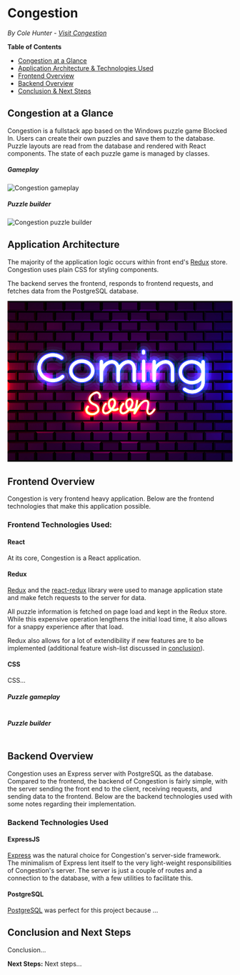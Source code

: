 # Congestion
*By Cole Hunter - [Visit Congestion](https://congestion-puzzle.herokuapp.com/)*

**Table of Contents**
* [Congestion at a Glance](#congestion-at-a-glance)
* [Application Architecture & Technologies Used](#application-architecture) 
* [Frontend Overview](#frontend-overview)
* [Backend Overview](#backend-overview)
* [Conclusion & Next Steps](#conclusion-and-next-steps)

## Congestion at a Glance
Congestion is a fullstack app based on the Windows puzzle game Blocked In. Users can create their own puzzles and save them to the database. Puzzle layouts are read from the database and rendered with React components. The state of each puzzle game is managed by classes.

##### Gameplay
![Congestion gameplay](/readme-resources/congestion-demo-1.gif)

##### Puzzle builder
![Congestion puzzle builder](/readme-resources/congestion-demo-2.gif)

## Application Architecture
The majority of the application logic occurs within front end's [Redux](https://redux.js.org/) store. Congestion uses plain CSS for styling components. 

The backend serves the frontend, responds to frontend requests, and fetches data from the PostgreSQL database.

![Congestion application architecture](/readme-resources/congestion-demo-3.jpg)

## Frontend Overview
Congestion is very frontend heavy application. Below are the frontend technologies that make this application possible. 

### Frontend Technologies Used:
#### React
At its core, Congestion is a React application. 

#### Redux
[Redux](https://redux.js.org/) and the [react-redux](https://react-redux.js.org/) library were used to manage application state and make fetch requests to the server for data. 

All puzzle information is fetched on page load and kept in the Redux store. While this expensive operation lengthens the initial load time, it also allows for a snappy experience after that load.

Redux also allows for a lot of extendibility if new features are to be implemented (additional feature wish-list discussed in [conclusion](#conclusion-and-next-steps)). 

#### CSS
CSS...

##### Puzzle gameplay
```jsx
```

##### Puzzle builder
```jsx
```

## Backend Overview
Congestion uses an Express server with PostgreSQL as the database. Compared to the frontend, the backend of Congestion is fairly simple, with the server sending the front end to the client, receiving requests, and sending data to the frontend. Below are the backend technologies used with some notes regarding their implementation. 

### Backend Technologies Used
#### ExpressJS
[Express](https://expressjs.com/) was the natural choice for Congestion's server-side framework. The minimalism of Express lent itself to the very light-weight responsibilities of Congestion's server. The server is just a couple of routes and a connection to the database, with a few utilities to facilitate this. 

#### PostgreSQL
[PostgreSQL](https://www.mongodb.com/) was perfect for this project because ...  

## Conclusion and Next Steps
Conclusion...

**Next Steps:** Next steps...